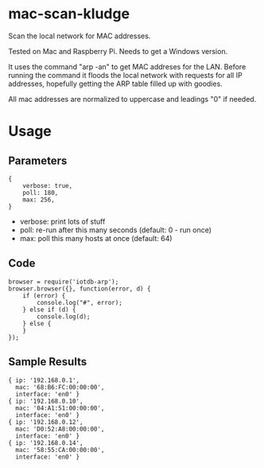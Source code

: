 # mac-scan-kludge
Scan the local network for MAC addresses.

Tested on Mac and Raspberry Pi. Needs to get 
a Windows version.

It uses the command "arp -an" to get MAC addreses
for the LAN. Before running the command it
floods the local network with requests for all
IP addresses, hopefully getting the ARP table
filled up with goodies.

All mac addresses are normalized to uppercase
and leadings "0" if needed.

# Usage
## Parameters

    {
        verbose: true,
        poll: 180,
        max: 256,
    }

* verbose: print lots of stuff
* poll: re-run after this many seconds (default: 0 - run once)
* max: poll this many hosts at once (default: 64)

## Code

    browser = require('iotdb-arp');
    browser.browser({}, function(error, d) {
        if (error) {
            console.log("#", error);
        } else if (d) {
            console.log(d);
        } else {
        }
    });

## Sample Results

    { ip: '192.168.0.1', 
      mac: '68:B6:FC:00:00:00', 
      interface: 'en0' }
    { ip: '192.168.0.10',
      mac: '04:A1:51:00:00:00',
      interface: 'en0' }
    { ip: '192.168.0.12',
      mac: 'D0:52:A8:00:00:00',
      interface: 'en0' }
    { ip: '192.168.0.14',
      mac: '58:55:CA:00:00:00',
      interface: 'en0' }
